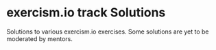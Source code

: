 # exercism.io track Solutions
Solutions to various exercism.io exercises.
Some solutions are yet to be moderated by mentors.
